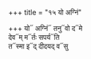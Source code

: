+++
title = "१५ यो अग्निं"

+++
यो᳓ अग्निं᳓ तनु᳓वो द᳓मे  
देव᳓म् म᳓र्तः सपर्य᳓ति  
त᳓स्मा इ᳓द् दीदयद् व᳓सु